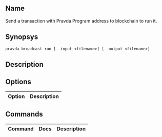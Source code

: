 ## Name
Send a transaction with Pravda Program address to blockchain to run it.

## Synopsys
```
pravda broadcast run [--input <filename>] [--output <filename>]
```

## Description

            
## Options

|Option|Description|
|----|----|

## Commands

|Command|Docs|Description|
|----|----|----|
